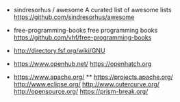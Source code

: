 -   sindresorhus / awesome A curated list of awesome lists
    <https://github.com/sindresorhus/awesome>
-   free-programming-books free programming books
    <https://github.com/vhf/free-programming-books>

-   <http://directory.fsf.org/wiki/GNU>
-   <https://www.openhub.net/> <https://openhatch.org>
-   <https://www.apache.org/> \*\* <https://projects.apache.org/>
    <http://www.eclipse.org/> <http://www.outercurve.org/>
    <http://opensource.org/> <https://prism-break.org/>


